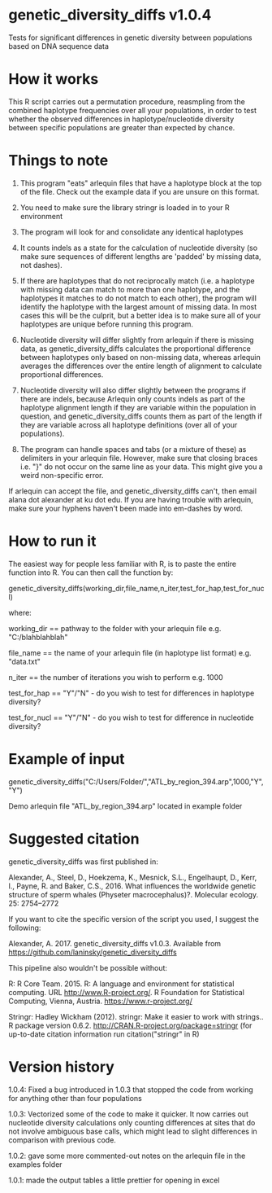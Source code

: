 # genetic_diversity_diffs v1.0.4
Tests for significant differences in genetic diversity between populations based on DNA sequence data

# How it works
This R script carries out a permutation procedure, reasmpling from the combined haplotype frequencies over all your populations, in order to test whether the observed differences in haplotype/nucleotide diversity between specific populations are greater than expected by chance.

# Things to note
1) This program "eats" arlequin files that have a haplotype block at the top of the file. Check out the example data if you are unsure on this format.

2) You need to make sure the library stringr is loaded in to your R environment

3) The program will look for and consolidate any identical haplotypes

4) It counts indels as a state for the calculation of nucleotide diversity (so make sure sequences of different lengths are 'padded' by missing data, not dashes).

5) If there are haplotypes that do not reciprocally match (i.e. a haplotype with missing data can match to more than one haplotype, and the haplotypes it matches to do not match to each other), the program will identify the haplotype with the largest amount of missing data. In most cases this will be the culprit, but a better idea is to make sure all of your haplotypes are unique before running this program.

6) Nucleotide diversity will differ slightly from arlequin if there is missing data, as genetic_diversity_diffs calculates the proportional difference between haplotypes only based on non-missing data, whereas arlequin averages the differences over the entire length of alignment to calculate proportional differences. 

7) Nucleotide diversity will also differ slightly between the programs if there are indels, because Arlequin only counts indels as part of the haplotype alignment length if they are variable within the population in question, and genetic_diversity_diffs counts them as part of the length if they are variable across all haplotype definitions (over all of your populations).

8) The program can handle spaces and tabs (or a mixture of these) as delimiters in your arlequin file. However, make sure that closing braces i.e. "}" do not occur on the same line as your data. This might give you a weird non-specific error.

If arlequin can accept the file, and genetic_diversity_diffs can't, then email alana dot alexander at ku dot edu. If you are having trouble with arlequin, make sure your hyphens haven't been made into em-dashes by word.

# How to run it
The easiest way for people less familiar with R, is to paste the entire function into R. You can then call the function by:

genetic_diversity_diffs(working_dir,file_name,n_iter,test_for_hap,test_for_nucl)

where:

working_dir == pathway to the folder with your arlequin file e.g. "C:/blahblahblah" 

file_name == the name of your arlequin file (in haplotype list format) e.g. "data.txt"

n_iter == the number of iterations you wish to perform e.g. 1000

test_for_hap == "Y"/"N" - do you wish to test for differences in haplotype diversity?

test_for_nucl == "Y"/"N" - do you wish to test for difference in nucleotide diversity?

# Example of input
genetic_diversity_diffs("C:/Users/Folder/","ATL_by_region_394.arp",1000,"Y","Y")

Demo arlequin file "ATL_by_region_394.arp" located in example folder

# Suggested citation
genetic_diversity_diffs was first published in:

Alexander, A., Steel, D., Hoekzema, K., Mesnick, S.L., Engelhaupt, D., Kerr, I., Payne, R. and Baker, C.S., 2016. What influences the worldwide genetic structure of sperm whales (Physeter macrocephalus)?. Molecular ecology. 25: 2754–2772

If you want to cite the specific version of the script you used, I suggest the following:

Alexander, A. 2017. genetic_diversity_diffs v1.0.3. Available from https://github.com/laninsky/genetic_diversity_diffs

This pipeline also wouldn't be possible without:

R: R Core Team. 2015. R: A language and environment for statistical computing. URL http://www.R-project.org/. R Foundation for Statistical Computing, Vienna, Austria. https://www.r-project.org/

Stringr:  Hadley Wickham (2012). stringr: Make it easier to work with strings..
  R package version 0.6.2. http://CRAN.R-project.org/package=stringr (for up-to-date citation information run citation("stringr" in R)

# Version history
1.0.4: Fixed a bug introduced in 1.0.3 that stopped the code from working for anything other than four populations

1.0.3: Vectorized some of the code to make it quicker. It now carries out nucleotide diversity calculations only counting differences at sites that do not involve ambiguous base calls, which might lead to slight differences in comparison with previous code.

1.0.2: gave some more commented-out notes on the arlequin file in the examples folder

1.0.1: made the output tables a little prettier for opening in excel


